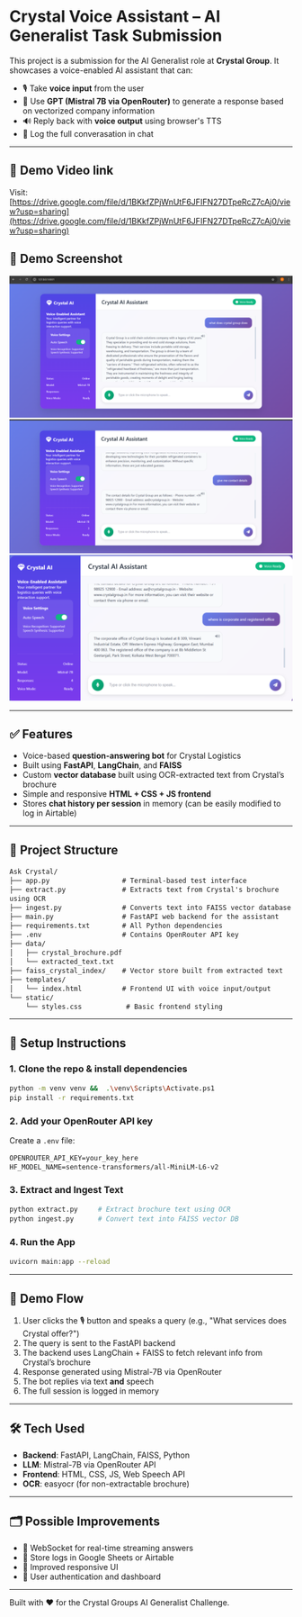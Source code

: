 # Crystal Voice Assistant – AI Generalist Task Submission

This project is a submission for the AI Generalist role at **Crystal Group**. It showcases a voice-enabled AI assistant that can:

- 🎙️ Take **voice input** from the user
- 🧠 Use **GPT (Mistral 7B via OpenRouter)** to generate a response based on vectorized company information
- 🔊 Reply back with **voice output** using browser's TTS
- 📝 Log the full converasation in chat

---

## 📸 Demo Video link

Visit: [https://drive.google.com/file/d/1BKkfZPjWnUtF6JFIFN27DTpeRcZ7cAj0/view?usp=sharing](https://drive.google.com/file/d/1BKkfZPjWnUtF6JFIFN27DTpeRcZ7cAj0/view?usp=sharing)

## 📸 Demo Screenshot

![Crystal Voice Assistant UI Screenshot](static/demo1.png)
![Crystal Voice Assistant UI Screenshot](static/demo2.png)
![Crystal Voice Assistant UI Screenshot](static/demo3.png)

---

## ✅ Features

- Voice-based **question-answering bot** for Crystal Logistics
- Built using **FastAPI**, **LangChain**, and **FAISS**
- Custom **vector database** built using OCR-extracted text from Crystal’s brochure
- Simple and responsive **HTML + CSS + JS frontend**
- Stores **chat history per session** in memory (can be easily modified to log in Airtable)

---

## 📁 Project Structure

```
Ask Crystal/
├── app.py                  # Terminal-based test interface
├── extract.py              # Extracts text from Crystal's brochure using OCR
├── ingest.py               # Converts text into FAISS vector database
├── main.py                 # FastAPI web backend for the assistant
├── requirements.txt        # All Python dependencies
├── .env                    # Contains OpenRouter API key
├── data/
│   ├── crystal_brochure.pdf
│   └── extracted_text.txt
├── faiss_crystal_index/    # Vector store built from extracted text
├── templates/
│   └── index.html          # Frontend UI with voice input/output
└── static/
    └── styles.css           # Basic frontend styling
```

---

## 🔧 Setup Instructions

### 1. Clone the repo & install dependencies

```bash
python -m venv venv &&  .\venv\Scripts\Activate.ps1
pip install -r requirements.txt
```

### 2. Add your OpenRouter API key

Create a `.env` file:

```
OPENROUTER_API_KEY=your_key_here
HF_MODEL_NAME=sentence-transformers/all-MiniLM-L6-v2
```

### 3. Extract and Ingest Text

```bash
python extract.py     # Extract brochure text using OCR
python ingest.py      # Convert text into FAISS vector DB
```

### 4. Run the App

```bash
uvicorn main:app --reload
```

---

## 🧪 Demo Flow

1. User clicks the 🎙️ button and speaks a query (e.g., "What services does Crystal offer?")
2. The query is sent to the FastAPI backend
3. The backend uses LangChain + FAISS to fetch relevant info from Crystal’s brochure
4. Response generated using Mistral-7B via OpenRouter
5. The bot replies via text **and** speech
6. The full session is logged in memory

---

## 🛠️ Tech Used

- **Backend**: FastAPI, LangChain, FAISS, Python
- **LLM**: Mistral-7B via OpenRouter API
- **Frontend**: HTML, CSS, JS, Web Speech API
- **OCR**: easyocr (for non-extractable brochure)

---

## 🗂️ Possible Improvements

- 🔁 WebSocket for real-time streaming answers
- 📝 Store logs in Google Sheets or Airtable
- 🎨 Improved responsive UI
- 🔐 User authentication and dashboard

---

Built with ❤️ for the Crystal Groups AI Generalist Challenge.

